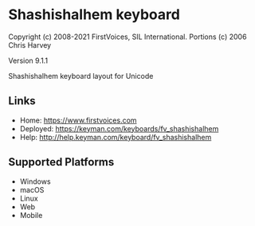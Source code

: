 Shashishalhem keyboard
======================

Copyright (c) 2008-2021 FirstVoices, SIL International. Portions (c) 2006 Chris Harvey

Version 9.1.1

Shashishalhem keyboard layout for Unicode

Links
-----

 * Home:     <https://www.firstvoices.com>
 * Deployed: <https://keyman.com/keyboards/fv_shashishalhem>
 * Help:     <http://help.keyman.com/keyboard/fv_shashishalhem>
 
Supported Platforms
-------------------

 * Windows
 * macOS
 * Linux
 * Web
 * Mobile
